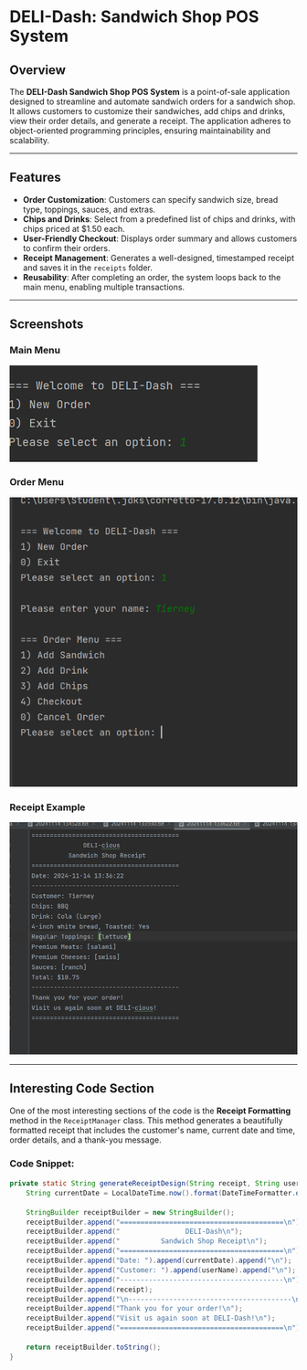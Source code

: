 # DELI-Dash: Sandwich Shop POS System

## Overview

The **DELI-Dash Sandwich Shop POS System** is a point-of-sale application designed to streamline and automate sandwich orders for a sandwich shop. It allows customers to customize their sandwiches, add chips and drinks, view their order details, and generate a receipt. The application adheres to object-oriented programming principles, ensuring maintainability and scalability.

---

## Features

- **Order Customization**: Customers can specify sandwich size, bread type, toppings, sauces, and extras.
- **Chips and Drinks**: Select from a predefined list of chips and drinks, with chips priced at $1.50 each.
- **User-Friendly Checkout**: Displays order summary and allows customers to confirm their orders.
- **Receipt Management**: Generates a well-designed, timestamped receipt and saves it in the `receipts` folder.
- **Reusability**: After completing an order, the system loops back to the main menu, enabling multiple transactions.

---

## Screenshots

### Main Menu
![Main Menu](./screenshots/main_menu.png)

### Order Menu
![Order Menu](./screenshots/order_menu.png)

### Receipt Example
![Receipt Example](./screenshots/receipt_example.png)

---

## Interesting Code Section

One of the most interesting sections of the code is the **Receipt Formatting** method in the `ReceiptManager` class. This method generates a beautifully formatted receipt that includes the customer's name, current date and time, order details, and a thank-you message.

### Code Snippet:
```java
private static String generateReceiptDesign(String receipt, String userName) {
    String currentDate = LocalDateTime.now().format(DateTimeFormatter.ofPattern("yyyy-MM-dd HH:mm:ss"));

    StringBuilder receiptBuilder = new StringBuilder();
    receiptBuilder.append("========================================\n");
    receiptBuilder.append("                DELI-Dash\n");
    receiptBuilder.append("          Sandwich Shop Receipt\n");
    receiptBuilder.append("========================================\n");
    receiptBuilder.append("Date: ").append(currentDate).append("\n");
    receiptBuilder.append("Customer: ").append(userName).append("\n");
    receiptBuilder.append("----------------------------------------\n");
    receiptBuilder.append(receipt);
    receiptBuilder.append("\n----------------------------------------\n");
    receiptBuilder.append("Thank you for your order!\n");
    receiptBuilder.append("Visit us again soon at DELI-Dash!\n");
    receiptBuilder.append("========================================\n");

    return receiptBuilder.toString();
}
